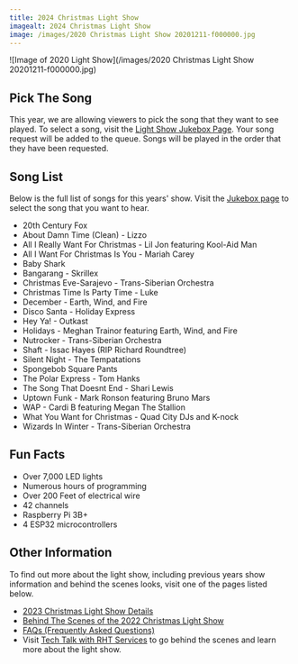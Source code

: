 ```yaml
---
title: 2024 Christmas Light Show
imagealt: 2024 Christmas Light Show
image: /images/2020 Christmas Light Show 20201211-f000000.jpg
---
```


![Image of 2020 Light Show](/images/2020 Christmas Light Show 20201211-f000000.jpg)

## Pick The Song

This year, we are allowing viewers to pick the song that they want to see played. To select a song,
visit the [Light Show Jukebox Page](https://lightshow.thealmostengineer.com). 
Your song request will be added to the queue. Songs will be
played in the order that they have been requested.


## Song List

Below is the full list of songs for this years' show. Visit the [Jukebox page](https://lightshow.thealmostengineer.com/) to
select the song that you want to hear.

* 20th Century Fox
* About Damn Time (Clean) - Lizzo
* All I Really Want For Christmas - Lil Jon featuring Kool-Aid Man
* All I Want For Christmas Is You - Mariah Carey
* Baby Shark
* Bangarang - Skrillex
* Christmas Eve-Sarajevo - Trans-Siberian Orchestra
* Christmas Time Is Party Time - Luke
* December - Earth, Wind, and Fire
* Disco Santa - Holiday Express
* Hey Ya! - Outkast
* Holidays - Meghan Trainor featuring Earth, Wind, and Fire
* Nutrocker - Trans-Siberian Orchestra
* Shaft - Issac Hayes (RIP Richard Roundtree)
* Silent Night - The Tempatations
* Spongebob Square Pants
* The Polar Express - Tom Hanks
* The Song That Doesnt End - Shari Lewis
* Uptown Funk - Mark Ronson featuring Bruno Mars
* WAP - Cardi B featuring Megan The Stallion
* What You Want for Christmas - Quad City DJs and K-nock
* Wizards In Winter - Trans-Siberian Orchestra


## Fun Facts

* Over 7,000 LED lights
* Numerous hours of programming
* Over 200 Feet of electrical wire
* 42 channels
* Raspberry Pi 3B+
* 4 ESP32 microcontrollers

## Other Information

To find out more about the light show, including previous years show information and behind the
scenes looks, visit one of the pages listed below.

* [2023 Christmas Light Show Details](/projects/2023-christmas-light-show)
* <a href="https://www.youtube.com/watch?v=-1xZ8bZFQcM" target="_blank">Behind The Scenes of the 2022 Christmas Light Show</a>
* [FAQs (Frequently Asked Questions)](https://lightshow.thealmostengineer.com/faq)
* Visit <a href="https://www.youtube.com/channel/UC4xp-TEEIAL-4XtMVvfRaQw" target="_blank">Tech Talk with RHT Services</a> to go behind the scenes and learn more about the light show.
